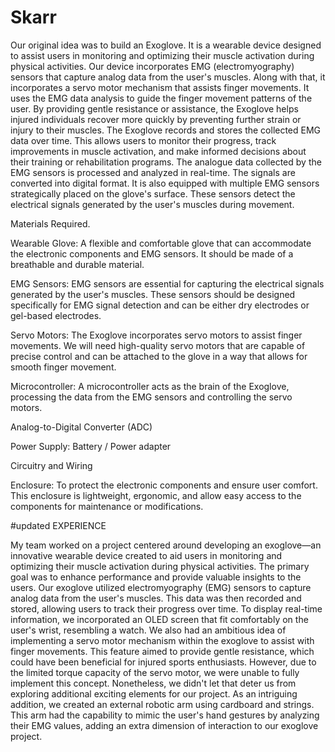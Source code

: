 # Skarr

Our original idea was to build an Exoglove. It is a wearable device designed to assist users in monitoring and optimizing their muscle activation during physical activities. Our device incorporates EMG (electromyography) sensors that capture analog data from the user's muscles. Along with that, it incorporates a servo motor mechanism that assists finger movements. It uses the EMG data analysis to guide the finger movement patterns of the user. By providing gentle resistance or assistance, the Exoglove helps injured individuals recover more quickly by preventing further strain or injury to their muscles. The Exoglove records and stores the collected EMG data over time. This allows users to monitor their progress, track improvements in muscle activation, and make informed decisions about their training or rehabilitation programs. The analogue data collected by the EMG sensors is processed and analyzed in real-time. The signals are converted into digital format. It is also equipped with multiple EMG sensors strategically placed on the glove's surface. These sensors detect the electrical signals generated by the user's muscles during movement.


Materials Required.

Wearable Glove: A flexible and comfortable glove that can accommodate the electronic components and EMG sensors. It should be made of a breathable and durable material.

EMG Sensors: EMG sensors are essential for capturing the electrical signals generated by the user's muscles. These sensors should be designed specifically for EMG signal detection and can be either dry electrodes or gel-based electrodes.

Servo Motors: The Exoglove incorporates servo motors to assist finger movements. We will need high-quality servo motors that are capable of precise control and can be attached to the glove in a way that allows for smooth finger movement.

Microcontroller: A microcontroller acts as the brain of the Exoglove, processing the data from the EMG sensors and controlling the servo motors. 

Analog-to-Digital Converter (ADC)

Power Supply: Battery / Power adapter

Circuitry and Wiring

Enclosure: To protect the electronic components and ensure user comfort. This enclosure is lightweight, ergonomic, and allow easy access to the components for maintenance or modifications.


#updated EXPERIENCE

My team worked on a project centered around developing an exoglove—an innovative wearable device created to aid users in monitoring and optimizing their muscle activation during physical activities. The primary goal was to enhance performance and provide valuable insights to the users.
Our exoglove utilized electromyography (EMG) sensors to capture analog data from the user's muscles. This data was then recorded and stored, allowing users to track their progress over time. To display real-time information, we incorporated an OLED screen that fit comfortably on the user's wrist, resembling a watch.
We also had an ambitious idea of implementing a servo motor mechanism within the exoglove to assist with finger movements. This feature aimed to provide gentle resistance, which could have been beneficial for injured sports enthusiasts. However, due to the limited torque capacity of the servo motor, we were unable to fully implement this concept.
Nonetheless, we didn't let that deter us from exploring additional exciting elements for our project. As an intriguing addition, we created an external robotic arm using cardboard and strings. This arm had the capability to mimic the user's hand gestures by analyzing their EMG values, adding an extra dimension of interaction to our exoglove project.

